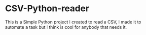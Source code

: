 # CSV-Python-reader
 This is a Simple Python project I created to read a CSV, I made it to automate a task but I think is cool for anybody that needs it.
